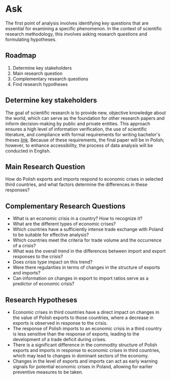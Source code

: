 # Ask
The first point of analysis involves identifying key questions that are essential for examining a specific phenomenon. In the context of scientific research methodology, this involves asking research questions and formulating hypotheses.

## Roadmap
1. Determine key stakeholders
2. Main research question
3. Complementary research questions
4. Find research hypotheses

## Determine key stakeholders
The goal of scientific research is to provide new, objective knowledge about the world, which can serve as the foundation for other research papers and inform decision-making by public and private entities. This approach ensures a high level of information verification, the use of scientific literature, and compliance with formal requirements for writing bachelor's theses [link](https://www.ue.wroc.pl/p/bg/standardy_pracy_dyplomowej_licencjackiej_zal1.pdf). Because of these requirements, the final paper will be in Polish; however, to enhance accessibility, the process of data analysis will be conducted in English.

## Main Research Question
How do Polish exports and imports respond to economic crises in selected third countries, and what factors determine the differences in these responses?

## Complementary Research Questions
* What is an economic crisis in a country? How to recognize it?
* What are the different types of economic crises?
* Which countries have a sufficiently intense trade exchange with Poland to be suitable for effective analysis?
* Which countries meet the criteria for trade volume and the occurrence of a crisis?
* What was the overall trend in the differences between import and export responses to the crisis?
* Does crisis type impact on this trend?
* Were there regularities in terms of changes in the structure of exports and imports?
* Can information on changes in export to import ratios serve as a predictor of economic crisis?

## Research Hypotheses
* Economic crises in third countries have a direct impact on changes in the value of Polish exports to those countries, where a decrease in exports is observed in response to the crisis.
* The response of Polish imports to an economic crisis in a third country is less sensitive than the response of exports, leading to the development of a trade deficit during crises.
* There is a significant difference in the commodity structure of Polish exports and imports in response to economic crises in third countries, which may lead to changes in dominant sectors of the economy.
* Changes in the level of exports and imports can act as early warning signals for potential economic crises in Poland, allowing for earlier preventive measures to be taken.
